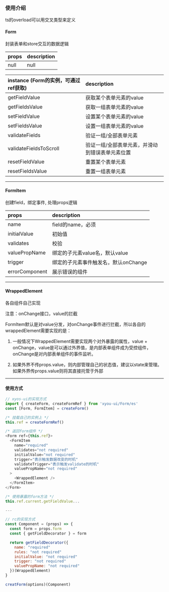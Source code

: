 ### 使用介绍

ts的overload可以用交叉类型来定义

#### Form

封装表单和store交互的数据逻辑

|props|description|
|:----|:----------|
|null|null|

|instance (Form的实例，可通过ref获取)|description|
|:----|:----------|
|getFieldValue|获取某个表单元素的value|
|getFieldsValue|获取一组表单元素的value|
|setFieldValue|设置某个表单元素的value|
|setFieldsValue|设置一组表单元素的value|
|validateFields|验证一组/全部表单元素|
|validateFieldsToScroll|验证一组/全部表单元素，并滑动到错误表单元素位置|
|resetFieldValue|重置某个表单元素|
|resetFieldsValue|重置一组表单元素|

---

#### FormItem

创建field，绑定事件, 处理props逻辑

|props|description|
|:----|:----------|
|name|field的name，必须|
|initialValue|初始值|
|validates|校验|
|valuePropName|绑定的子元素value名，默认value|
|trigger|绑定的子元素事件触发名，默认onChange|
|errorComponent|展示错误的组件|
---

#### WrappedElement

各自组件自己实现

注意：onChange接口，value的拦截

FormItem默认是对value分发，对onChange事件进行拦截，所以各自的wrappedElement需要实现的是：

1. 一般情况下WrappedElement需要实现两个对外暴露的属性，value + onChange，value是可以通过外界值，是内部表单组件成为受控组件，onChange是对内部表单组件的事件监听。

2. 如果外界不传props.value，则内部管理自己的状态值，建议以state来管理。如果外界传props.value则将其直接托管于外部
---

#### 使用方式

```javascript
// xyos-ui的实现方式
import { createForm, createFormRef } from 'xyou-ui/Form/es'
const [Form, FormItem] = createForm()

/* 挂载自己的实例上 */
this.ref = createFormRef()

/* 返回form组件 */
<Form ref={this.ref}>
  <FormItem
    name="required"
    validates="not required"
    initialValue="not required"
    trigger="表示触发数据改变的时机"
    validateTrigger="表示触发validate的时机"
    valuePropName="not required"
  >
    <WrappedElement />
  </FormItem>
</Form>

/* 使用暴露的form方法 */
this.ref.current.getFieldValue...

---

// rc的实现方式
const Component = (props) => {
  const form = props.form
  const { getFieldDecorator } = form

  return getFieldDecorator({
    name: "required"
    rules: "not required"
    initialValue: "not required"
    trigger: "not required"
    valuePropName: "not required"
  })(WrappedElement)
}

creatForm(options)(Component) 
```